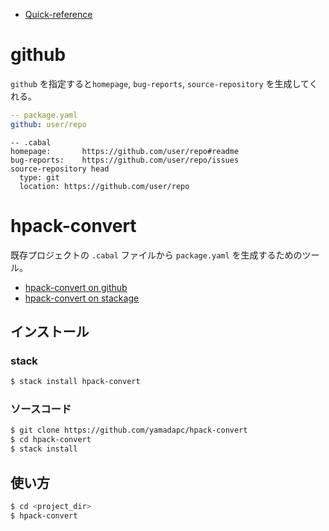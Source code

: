 - [Quick-reference](https://github.com/sol/hpack#quick-reference)

# github
`github` を指定すると`homepage`, `bug-reports`, `source-repository` を生成してくれる。

```yaml
-- package.yaml
github: user/repo
```

```cabal
-- .cabal
homepage:       https://github.com/user/repo#readme
bug-reports:    https://github.com/user/repo/issues
source-repository head
  type: git
  location: https://github.com/user/repo
```

# hpack-convert

既存プロジェクトの `.cabal` ファイルから `package.yaml` を生成するためのツール。

- [hpack-convert on github](https://github.com/yamadapc/hpack-convert#readme)
- [hpack-convert on stackage](https://www.stackage.org/package/hpack-convert)

## インストール

### stack

```bash
$ stack install hpack-convert
```

### ソースコード

```bash
$ git clone https://github.com/yamadapc/hpack-convert
$ cd hpack-convert
$ stack install
```

## 使い方

```bash
$ cd <project_dir>
$ hpack-convert
```
